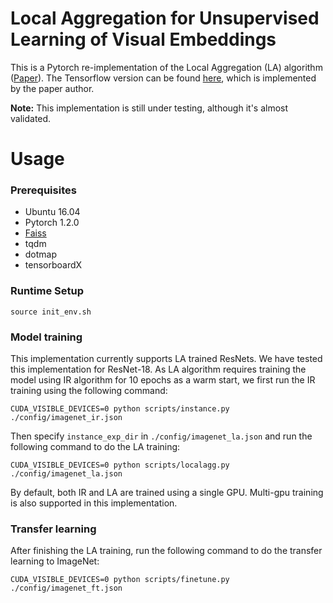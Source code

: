 # Local Aggregation for Unsupervised Learning of Visual Embeddings

This is a Pytorch re-implementation of the Local Aggregation (LA) algorithm ([Paper](https://arxiv.org/abs/1903.12355)).
The Tensorflow version can be found [here](https://github.com/neuroailab/LocalAggregation), which is implemented by the paper author.

**Note:** This implementation is still under testing, although it's almost validated.

# Usage

### Prerequisites

* Ubuntu 16.04
* Pytorch 1.2.0
* [Faiss](https://github.com/facebookresearch/faiss)
* tqdm
* dotmap
* tensorboardX

### Runtime Setup
```
source init_env.sh
```

### Model training

This implementation currently supports LA trained ResNets. We have tested this implementation for ResNet-18. 
As LA algorithm requires training the model using IR algorithm for 10 epochs as a warm start, we first run the IR training using the following command:
```
CUDA_VISIBLE_DEVICES=0 python scripts/instance.py ./config/imagenet_ir.json
```
Then specify `instance_exp_dir` in `./config/imagenet_la.json` and run the following command to do the LA training:
```
CUDA_VISIBLE_DEVICES=0 python scripts/localagg.py ./config/imagenet_la.json
```
By default, both IR and LA are trained using a single GPU. Multi-gpu training is also supported in this implementation.


### Transfer learning 
After finishing the LA training, run the following command to do the transfer learning to ImageNet:
```
CUDA_VISIBLE_DEVICES=0 python scripts/finetune.py ./config/imagenet_ft.json
```
